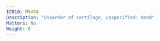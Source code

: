 ```yaml
---
ICD10: M9494
Description: "Disorder of cartilage, unspecified: Hand"
Matters: No
Weight: 0
---
```


